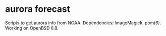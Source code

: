 # aurora forecast
Scripts to get aurora info from NOAA.
Dependencies: ImageMagick, pom(6).
Working on OpenBSD 6.8.
